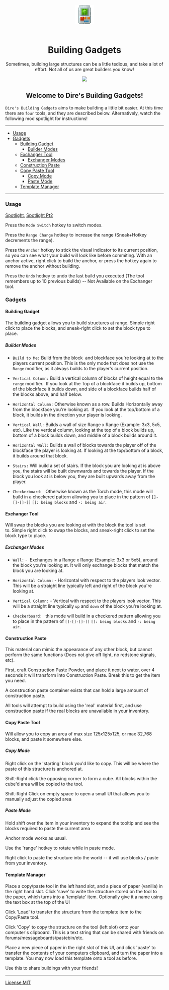 
<p align="center" style="padding: 3em;"><img width="60" src="https://github.com/Direwolf20-MC/BuildingGadgets/blob/master/src/main/resources/assets/buildinggadgets/textures/logo/logo.png?raw=true" /></p>
<h1 align="center" style="margin-top: 20px; border-bottom: 0;">Building Gadgets</h1>
<p align="center">Sometimes, building large structures can be a little tedious, and take a lot of effort. Not all of us are great builders you know!
</p>
<p align="center">
    <a href="https://minecraft.curseforge.com/projects/building-gadgets"><img src="http://cf.way2muchnoise.eu/full_298187_downloads.svg" /></a>
</p>    

<h2 style=" border-bottom: 0; text-align: center;">Welcome to Dire's Building Gadgets!</h2>

`Dire's Building Gadgets` aims to make building a little bit easier. At this time there are `four` tools, and they are described below. Alternatively, watch the following mod spotlight for instructions!

---

- [Usage](#usage)
- [Gadgets](#gadgets)
  * [Building Gadget](#building-gadget)
    + [Builder Modes](#builder-modes)
  * [Exchanger Tool](#exchanger-tool)
    + [Exchanger Modes](#exchanger-modes)
  * [Construction Paste](#construction-paste)
  * [Copy Paste Tool](#copy-paste-tool)
    + [Copy Mode](#copy-mode)
    + [Paste Mode](#paste-mode)
  * [Template Manager](#template-manager)

---

### Usage
[Spotlight](https://youtu.be/D4Ib4h7aTSk), [Spotlight Pt2](https://youtu.be/JS1Xx_kwQQ0)

Press the `Mode Switch` hotkey to switch modes.

Press the `Range Change` hotkey to increase the range (Sneak+Hotkey decrements the range). 

Press the `Anchor` hotkey to stick the visual indicator to its current position, so you can see what your build will look like before commiting. With an anchor active, right click to build the anchor, or press the hotkey again to remove the anchor without building.

Press the `Undo` hotkey to undo the last build you executed (The tool remembers up to 10 previous builds) -- Not Available on the Exchanger tool. 

### Gadgets

#### Building Gadget

The building gadget allows you to build structures at range. Simple right click to place the blocks, and sneak-right click to set the block type to place. 

##### Builder Modes

 - `Build to Me:` Build from the block  and blockface you're looking at to the players current position. This is the only mode that does not use the `Range` modifier, as it always builds to the player's current position. 

 - `Vertical Column:` Build a vertical column of blocks of height equal to the `range` modifier.  If you look at the Top of a blockface it builds up, bottom of the blockface it builds down, and side of a blockface builds half of the blocks above, and half below. 

- `Horizontal Column:` Otherwise known as a row. Builds Horizontally away from the blockface you're looking at.  If you look at the top/bottom of a block, it builds in the direction your player is looking. 

- `Vertical Wall:` Builds a wall of size Range x Range (Example: 3x3, 5x5, etc). Like the vertical column, looking at the top of a block builds up, bottom of a block builds down, and middle of a block builds around it. 

- `Horizontal Wall:` Builds a wall of blocks towards the player off of the blockface the player is looking at. If looking at the top/bottom of a block, it builds around that block. 

- `Stairs:` Will build a set of stairs. If the block you are looking at is above you, the stairs will be built downwards and towards the player. If the block you look at is below you, they are built upwards away from the player. 
- `Checkerboard: ` Otherwise known as the Torch mode, this mode will build in a checkered pattern allowing you to place in the pattern of `[]-[]-[]-[]` `[]: being blocks` and `-: being air`.

#### Exchanger Tool

Will swap the blocks you are looking at with the block the tool is set to. Simple right click to swap the blocks, and sneak-right click to set the block type to place. 

##### Exchanger Modes

- `Wall:` -  Exchanges in a Range x Range (Example: 3x3 or 5x5), around the block you're looking at. It will only exchange blocks that match the block you are looking at. 

- `Horizontal Column:` - Horizontal with respect to the players look vector. This will be a straight line typically left and right of the block you're looking at. 

- `Vertical Column:` - Vertical with respect to the players look vector. This will be a straight line typically `up` and `down` of the block you're looking at.
- `Checkerboard: ` this mode will build in a checkered pattern allowing you to place in the pattern of `[]-[]-[]-[]` `[]: being blocks` and `-: being air`.

#### Construction Paste

This material can mimic the appearance of any other block, but cannot perform the same functions (Does not give off light, no redstone signals, etc).

First, craft Construction Paste Powder, and place it next to water, over 4 seconds it will transform into Construction Paste. Break this to get the item you need.

A construction paste container exists that can hold a large amount of construction paste.

All tools will attempt to build using the 'real' material first, and use construction paste if the real blocks are unavailable in your inventory.

#### Copy Paste Tool
Will allow you to copy an area of max size 125x125x125, or max 32,768 blocks, and paste it somewhere else.

##### Copy Mode
Right click on the 'starting' block you'd like to copy. This will be where the paste of this structure is anchored at.

Shift-Right click the opposing corner to form a cube. All blocks within the cube'd area will be copied to the tool.

Shift-Right Click on empty space to open a small UI that allows you to manually adjust the copied area

##### Paste Mode

Hold shift over the item in your inventory to expand the tooltip and see the blocks required to paste the current area

Anchor mode works as usual.

Use the 'range' hotkey to rotate while in paste mode.

Right click to paste the structure into the world -- it will use blocks / paste from your inventory.

#### Template Manager

Place a copy/paste tool in the left hand slot, and a piece of paper (vanilla) in the right hand slot. Click 'save' to write the structure stored on the tool to the paper, which turns into a 'template' item.
Optionally give it a name using the text box at the top of the UI

Click 'Load' to transfer the structure from the template item to the Copy/Paste tool.

Click 'Copy' to copy the structure on the tool (left slot) onto your computer's clipboard. This is a text string that can be shared with friends on forums/messageboards/pastebin/etc.

Place a new piece of paper in the right slot of this UI, and click 'paste' to transfer the contents of your computers clipboard, and turn the paper into a template. You may now load this template onto a tool as before.

Use this to share buildings with your friends!

---

[License MIT](License.md)
